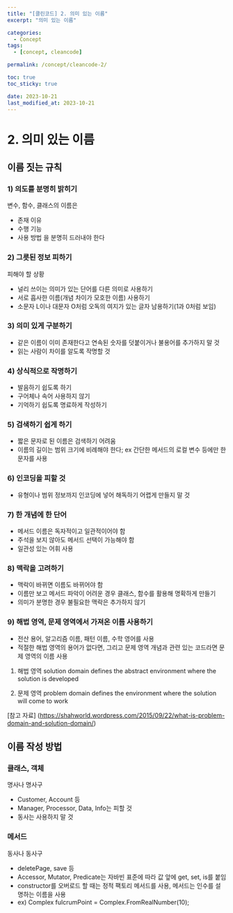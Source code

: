 ```yaml
---
title: "[클린코드] 2. 의미 있는 이름"
excerpt: "의미 있는 이름"

categories:
  - Concept
tags:
  - [concept, cleancode]

permalink: /concept/cleancode-2/

toc: true
toc_sticky: true

date: 2023-10-21
last_modified_at: 2023-10-21
---
```

# 2. 의미 있는 이름 

## 이름 짓는 규칙
### 1) 의도를 분명히 밝히기
변수, 함수, 클래스의 이름은
- 존재 이유
- 수행 기능
- 사용 방법
을 분명히 드러내야 한다 

### 2) 그릇된 정보 피하기
피해야 할 상황
- 널리 쓰이는 의미가 있는 단어를 다른 의미로 사용하기
- 서로 흡사한 이름(개념 차이가 모호한 이름) 사용하기
- 소문자 L이나 대문자 O처럼 오독의 여지가 있는 글자 남용하기(1과 0처럼 보임) 

### 3) 의미 있게 구분하기
- 같은 이름이 이미 존재한다고 연속된 숫자를 덧붙이거나 불용어를 추가하지 말 것
- 읽는 사람이 차이를 알도록 작명할 것 

### 4) 상식적으로 작명하기
- 발음하기 쉽도록 하기
- 구어체나 속어 사용하지 않기
- 기억하기 쉽도록 명료하게 작성하기 

### 5) 검색하기 쉽게 하기
- 짧은 문자로 된 이름은 검색하기 어려움
- 이름의 길이는 범위 크기에 비례해야 한다; ex 간단한 메서드의 로컬 변수 등에만 한 문자를 사용 

### 6) 인코딩을 피할 것
- 유형이나 범위 정보까지 인코딩에 넣어 해독하기 어렵게 만들지 말 것 

### 7) 한 개념에 한 단어
- 메서드 이름은 독자적이고 일관적이어야 함
- 주석을 보지 않아도 메서드 선택이 가능해야 함
- 일관성 있는 어휘 사용 

### 8) 맥락을 고려하기
- 맥락이 바뀌면 이름도 바뀌어야 함
- 이름만 보고 메서드 파악이 어려운 경우 클래스, 함수를 활용해 명확하게 만들기
- 의미가 분명한 경우 불필요한 맥락은 추가하지 않기 

### 9) 해법 영역, 문제 영역에서 가져온 이름 사용하기
- 전산 용어, 알고리즘 이름, 패턴 이름, 수학 영어를 사용
- 적절한 해법 영역의 용어가 없다면, 그리고 문제 영역 개념과 관련 있는 코드라면 문제 영역의 이름 사용 

1. 해법 영역 solution domain
defines the abstract environment where the solution is developed 

2. 문제 영역 problem domain
defines the environment where the solution will come to work 

[참고 자료] (https://shahworld.wordpress.com/2015/09/22/what-is-problem-domain-and-solution-domain/) 

## 이름 작성 방법
### 클래스, 객체
명사나 명사구
- Customer, Account 등
- Manager, Processor, Data, Info는 피할 것
- 동사는 사용하지 말 것 

### 메서드
동사나 동사구
- deletePage, save 등
- Accessor, Mutator, Predicate는 자바빈 표준에 따라 값 앞에 get, set, is를 붙임
- constructor를 오버로드 할 때는 정적 팩토리 메서드를 사용, 메서드는 인수를 설명하는 이름을 사용
- ex) Complex fulcrumPoint = Complex.FromRealNumber(10);